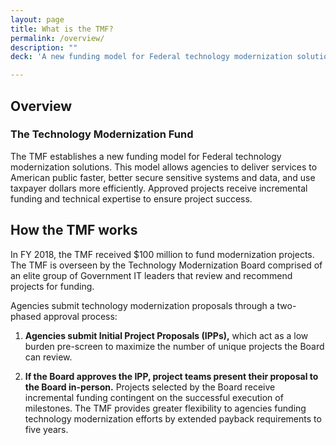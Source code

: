 ```yaml
---
layout: page
title: What is the TMF?
permalink: /overview/
description: ""
deck: 'A new funding model for Federal technology modernization solutions.'

---
```


## Overview

### The Technology Modernization Fund

The TMF establishes a new funding model for Federal technology modernization solutions. This model allows agencies to deliver services to American public faster, better secure sensitive systems and data, and use taxpayer dollars more efficiently. Approved projects receive incremental funding and technical expertise to ensure project success. 


## How the TMF works

In FY 2018, the TMF received $100 million to fund modernization projects. The TMF is overseen by the Technology Modernization Board comprised of an elite group of Government IT leaders that review and recommend projects for funding. 

Agencies submit technology modernization proposals through a two-phased approval process: 

1. **Agencies submit Initial Project Proposals (IPPs),** which act as a low burden pre-screen to maximize the number of unique projects the Board can review.

2. **If the Board approves the IPP, project teams present their proposal to the Board in-person.** Projects selected by the Board receive incremental funding contingent on the successful execution of milestones. The TMF provides greater flexibility to agencies funding technology modernization efforts by extended payback requirements to five years. 
